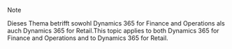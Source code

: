> [!NOTE]
> <span data-ttu-id="c7bd5-101">Dieses Thema betrifft sowohl Dynamics 365 for Finance and Operations als auch Dynamics 365 for Retail.</span><span class="sxs-lookup"><span data-stu-id="c7bd5-101">This topic applies to both Dynamics 365 for Finance and Operations and to Dynamics 365 for Retail.</span></span> 